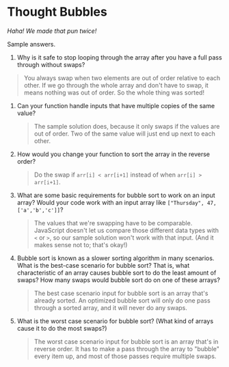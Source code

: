 # Thought Bubbles

_Haha! We made that pun twice!_

Sample answers.

1. Why is it safe to stop looping through the array after you have a full pass through without swaps?  

  > You always swap when two elements are out of order relative to each other.  If we go through the whole array and don't have to swap, it means nothing was out of order. So the whole thing was sorted!

1. Can your function handle inputs that have multiple copies of the same value?

	> The sample solution does, because it only swaps if the values are out of order. Two of the same value will just end up next to each other.

1. How would you change your function to sort the array in the reverse order?

	> Do the swap if `arr[i] < arr[i+1]` instead of when `arr[i] > arr[i+1]`. 

1. What are some basic requirements for bubble sort to work on an input array?  Would your code work with an input array like `["Thursday", 47, ['a','b','c']]`? 

	> The values that we're swapping have to be comparable. JavaScript doesn't let us compare those different data types with `<` or `>`, so our sample solution won't work with that input. (And it makes sense not to; that's okay!)

1. Bubble sort is known as a slower sorting algorithm in many scenarios.   What is the best-case scenario for bubble sort? That is, what characteristic of an array causes bubble sort to do the least amount of swaps?  How many swaps would bubble sort do on one of these arrays?  

	> The best case scenario input for bubble sort is an array that's already sorted. An optimized bubble sort will only do one pass through a sorted array, and it will never do any swaps. 

1. What is the worst case scenario for bubble sort?  (What kind of arrays cause it to do the most swaps?)  

	> The worst case scenario input for bubble sort is an array that's in reverse order. It has to make a pass through the array to "bubble" every item up, and most of those passes require multiple swaps.
